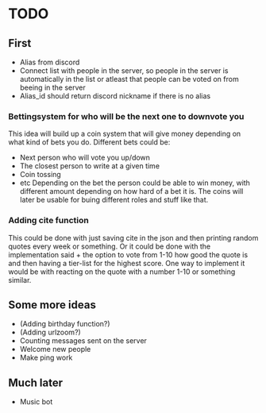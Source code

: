 # TODO

## First
* Alias from discord
* Connect list with people in the server, so people in the server is automatically in the list or atleast that people can be voted on from beeing in the server
* Alias_id should return discord nickname if there is no alias

### Bettingsystem for who will be the next one to downvote you
This idea will build up a coin system that will give money depending on what kind of bets you do. Different bets could be:
* Next person who will vote you up/down
* The closest person to write at a given time
* Coin tossing
* etc
Depending on the bet the person could be able to win money, with different amount depending on how hard of a bet it is. The coins will later be usable for buing different roles and stuff like that.

### Adding cite function
This could be done with just saving cite in the json and then printing random quotes every week or something. Or it could be done with the implementation said + the option to vote from 1-10 how good the quote is and then having a tier-list for the highest score. One way to implement it would be with reacting on the quote with a number 1-10 or something similar.

## Some more ideas
* (Adding birthday function?)
* (Adding urlzoom?)
* Counting messages sent on the server
* Welcome new people
* Make ping work


## Much later
* Music bot